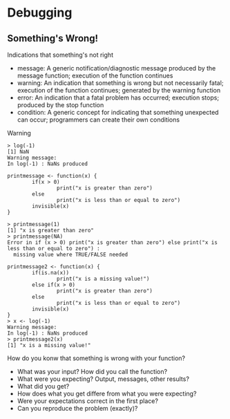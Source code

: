 # Debugging
## Something's Wrong!
Indications that something's not right
* message: A generic notification/diagnostic message produced by the message function; execution of the function continues
* warning: An indication that something is wrong but not necessarily fatal; execution of the function continues; generated by the warning function
* error: An indication that a fatal problem has occurred; execution stops; produced by the stop function
* condition: A generic concept for indicating that something unexpected can occur; programmers can create their own conditions

Warning
```
> log(-1)
[1] NaN
Warning message:
In log(-1) : NaNs produced
```

```
printmessage <- function(x) {
        if(x > 0)
                print("x is greater than zero")
        else
                print("x is less than or equal to zero")
        invisible(x)
}

> printmessage(1)
[1] "x is greater than zero"
> printmessage(NA)
Error in if (x > 0) print("x is greater than zero") else print("x is less than or equal to zero") : 
  missing value where TRUE/FALSE needed
```

```
printmessage2 <- function(x) {
        if(is.na(x))
                print("x is a missing value!")
        else if(x > 0)
                print("x is greater than zero")
        else
                print("x is less than or equal to zero")
        invisible(x)
}
> x <- log(-1)
Warning message:
In log(-1) : NaNs produced
> printmessage2(x)
[1] "x is a missing value!"
```

How do you konw that something is wrong with your function?
* What was your input? How did you call the function?
* What were you expecting? Output, messages, other results?
* What did you get?
* How does what you get differe from what you were expecting?
* Were your expectations correct in the first place?
* Can you reproduce the problem (exactly)?







